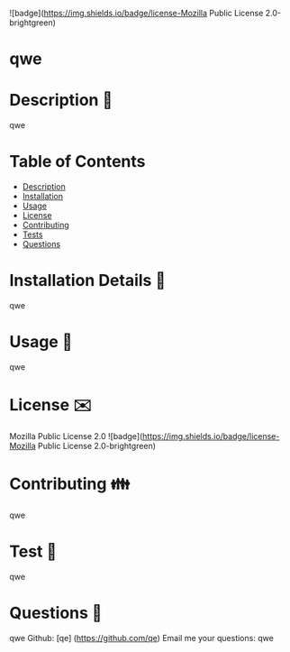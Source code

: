 
  
  ![badge](https://img.shields.io/badge/license-Mozilla Public License 2.0-brightgreen)


  # qwe


  
  # Description :page_with_curl:
  qwe

  # Table of Contents
  - [Description](#description)
  - [Installation](#installation)
  - [Usage](#usage)
  - [License](#license)
  - [Contributing](#contribution)
  - [Tests](#test)
  - [Questions](#questions)

  # Installation Details :open_file_folder:
  qwe

  # Usage :battery:
  qwe

  # License :envelope:
  Mozilla Public License 2.0
  ![badge](https://img.shields.io/badge/license-Mozilla Public License 2.0-brightgreen)
  

  # Contributing :family:
  qwe

  # Test :arrows_counterclockwise:
  qwe

  # Questions  :raising_hand:
  qwe
  Github: [qe] (https://github.com/qe)
  Email me your questions: qwe
